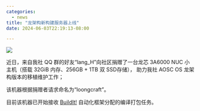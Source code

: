 ```yaml
---
categories:
  - news
title: "龙架构新构建服务器上线"
date: 2024-06-03T22:19:13-08:00

---
```

![](/assets/news/2024-06-02-new-loongarch64-build-server.jpg)

近日，来自我社 QQ 群的好友“lang_H”向社区捐赠了一台龙芯 3A6000 NUC 小主机（搭载 32GiB 内存、256GB + 1TB 双 SSD存储），
助力我社 AOSC OS 龙架构版本的移植维护工作；

该机器根据捐赠者请求命名为“loongcraft”。

目前该机器已开始接收 [BuildIt!](https://github.com/AOSC-Dev/buildit) 自动化框架分配的编译打包任务。

